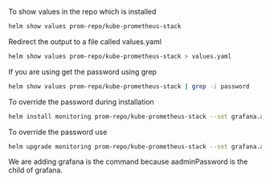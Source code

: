 To show values in the repo which is installed

```sh
helm show values prom-repo/kube-prometheus-stack
```

Redirect the output to a file called values.yaml
```sh
helm show values prom-repo/kube-prometheus-stack > values.yaml
```

If you are using get the password using grep
```sh
helm show values prom-repo/kube-prometheus-stack | grep -i password
```

To override the password during installation 
```sh
helm install monitoring prom-repo/kube-prometheus-stack --set grafana.adminPassword=admin   
```

To override the password use
```sh
helm upgrade monitoring prom-repo/kube-prometheus-stack --set grafana.adminPassword=admin
```

We are adding grafana is the command because aadminPassword is the child of grafana.

